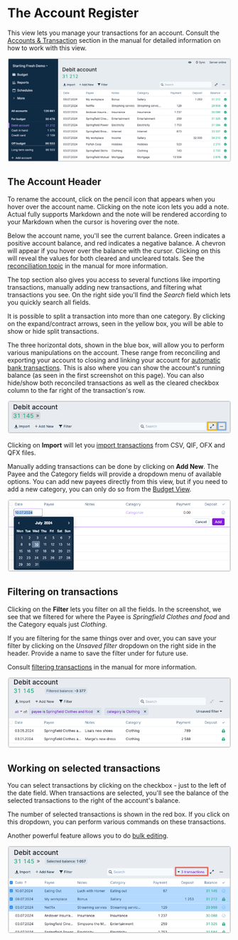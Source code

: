 # The Account Register 

This view lets you manage your transactions for an account. Consult the [Accounts & Transaction](/docs/accounts/) section in
the manual for detailed information on how to work with this view.

![](/static/img/a-tour-of-actual/tour-account-register-overview.png)

## The Account Header

To rename the account, click on the pencil icon that appears when you hover over the account name. Clicking on the note icon lets you add a note. Actual fully supports Markdown and the note will be rendered according to your Markdown when the cursor is hovering over the note.


Below the account name, you'll see the current balance. Green indicates a positive account balance, and red indicates a 
negative balance. A chevron will appear if you hover over the balance with the cursor. Clicking on this will reveal 
the values for both cleared and uncleared totals. See the
[reconciliation topic](/docs/accounts/reconciliation) in the manual for more information.

The top section also gives you access to several functions like importing transactions, manually adding new transactions, 
and filtering what transactions you see. On the right side you'll find the _Search_ field which lets you quickly search all fields. 

It is possible to split a transaction into more than one category. By clicking on the expand/contract arrows, seen in the yellow box, 
you will be able to show or hide split transactions.

The three horizontal dots, shown in the blue box, will allow you to perform various manipulations on the account. These range from
reconciling and exporting your account to closing and linking your account for [automatic bank transactions](/docs/advanced/bank-sync).
This is also where you can show the account's running balance (as seen in the first screenshot on this page). You can
also hide/show both reconciled transactions as well as the cleared checkbox column to the far right of the transaction's row.


![](/static/img/a-tour-of-actual/tour-account-register-header.png)

Clicking on **Import** will let you [import transactions](/docs/transactions/importing) from CSV, QIF, OFX and QFX files.

Manually adding transactions can be done by clicking on **Add New**. The Payee and the Category fields will provide
a dropdown menu of available options. You can add new payees directly from this view, but if you need to add a new category,
you can only do so from the [Budget View](./budget).

![](/static/img/a-tour-of-actual/tour-account-register-adding-transaction.png)


## Filtering on transactions

Clicking on the **Filter** lets you filter on all the fields. In the screenshot, we see that we filtered for where the Payee is
_Springfield Clothes and food_ and the Category equals just _Clothing_.

If you are filtering for the same things over and over, you can save your filter by clicking on the _Unsaved filter_ dropdown
on the right side in the header.  Provide a name to save the filter under for future use.

Consult [filtering transactions](/docs/transactions/filters) in the manual for more information.

![](/static/img/a-tour-of-actual/tour-account-register-filter.png)


## Working on selected transactions


You can select transactions by clicking on the checkbox - just to the left of the date field. When transactions are selected, you'll see the balance of the selected transactions to the right of the account's balance.

The number of selected transactions is shown in the red box. If you click on this dropdown, you can perform various commands on these
transactions.

Another powerful feature allows you to do [bulk editing](/docs/transactions/bulk-editing).

![](/static/img/a-tour-of-actual/tour-account-register-selected-transactions.png)

